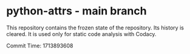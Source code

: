 # python-attrs - main branch

This repository contains the frozen state of the repository.
Its history is cleared. It is used only for static code
analysis with Codacy.

Commit Time: 1713893608